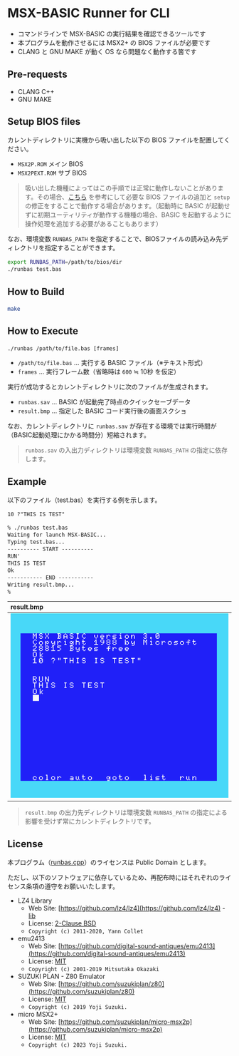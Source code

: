 # MSX-BASIC Runner for CLI

- コマンドラインで MSX-BASIC の実行結果を確認できるツールです
- 本プログラムを動作させるには MSX2+ の BIOS ファイルが必要です
- CLANG と GNU MAKE が動く OS なら問題なく動作する筈です

## Pre-requests

- CLANG C++
- GNU MAKE

## Setup BIOS files

カレントディレクトリに実機から吸い出した以下の BIOS ファイルを配置してください。

- `MSX2P.ROM` メイン BIOS
- `MSX2PEXT.ROM` サブ BIOS

> 吸い出した機種によってはこの手順では正常に動作しないことがあります。その場合、[こちら](https://github.com/suzukiplan/micro-msx2p#2-2-setup-slot) を参考にして必要な BIOS ファイルの追加と `setup` の修正をすることで動作する場合があります。（起動時に BASIC が起動せずに初期ユーティリティが動作する機種の場合、BASIC を起動するように操作処理を追加する必要があることもあります）

なお、環境変数 `RUNBAS_PATH` を指定することで、BIOSファイルの読み込み先ディレクトリを指定することができます。

```bash
export RUNBAS_PATH=/path/to/bios/dir
./runbas test.bas
```

## How to Build

```bash
make
```

## How to Execute

```
./runbas /path/to/file.bas [frames]
```

- `/path/to/file.bas` ... 実行する BASIC ファイル（※テキスト形式）
- `frames` ... 実行フレーム数（省略時は `600` ≒ 10秒 を仮定）

実行が成功するとカレントディレクトリに次のファイルが生成されます。

- `runbas.sav` ... BASIC が起動完了時点のクイックセーブデータ
- `result.bmp` ... 指定した BASIC コード実行後の画面スクショ

なお、カレントディレクトリに `runbas.sav` が存在する環境では実行時間が（BASIC起動処理にかかる時間分）短縮されます。

> `runbas.sav` の入出力ディレクトリは環境変数 `RUNBAS_PATH` の指定に依存します。

## Example

以下のファイル（test.bas）を実行する例を示します。

```test.bas
10 ?"THIS IS TEST"
```

```text
% ./runbas test.bas
Waiting for launch MSX-BASIC...
Typing test.bas...
---------- START ----------
RUN' 
THIS IS TEST
Ok
----------- END -----------
Writing result.bmp...
%
```

|result.bmp|
|:-|
|![result.bmp](result_example.png)|

> `result.bmp` の出力先ディレクトリは環境変数 `RUNBAS_PATH` の指定による影響を受けず常にカレントディレクトリです。

## License

本プログラム（[runbas.cpp](runbas.cpp)）のライセンスは Public Domain とします。

ただし、以下のソフトウェアに依存しているため、再配布時にはそれぞれのライセンス条項の遵守をお願いいたします。

- LZ4 Library
  - Web Site: [https://github.com/lz4/lz4](https://github.com/lz4/lz4) - [lib](https://github.com/lz4/lz4/tree/dev/lib)
  - License: [2-Clause BSD](../../licenses-copy/lz4-library.txt)
  - `Copyright (c) 2011-2020, Yann Collet`
- emu2413
  - Web Site: [https://github.com/digital-sound-antiques/emu2413](https://github.com/digital-sound-antiques/emu2413)
  - License: [MIT](../../licenses-copy/emu2413.txt)
  - `Copyright (c) 2001-2019 Mitsutaka Okazaki`
- SUZUKI PLAN - Z80 Emulator
  - Web Site: [https://github.com/suzukiplan/z80](https://github.com/suzukiplan/z80)
  - License: [MIT](../../licenses-copy/z80.txt)
  - `Copyright (c) 2019 Yoji Suzuki.`
- micro MSX2+
  - Web Site: [https://github.com/suzukiplan/micro-msx2p](https://github.com/suzukiplan/micro-msx2p)
  - License: [MIT](../../LICENSE.txt)
  - `Copyright (c) 2023 Yoji Suzuki.`
